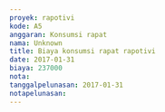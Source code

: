 ```yaml
---
proyek: rapotivi
kode: A5
anggaran: Konsumsi rapat
nama: Unknown
title: Biaya konsumsi rapat rapotivi
date: 2017-01-31
biaya: 237000
nota:
tanggalpelunasan: 2017-01-31
notapelunasan:
---
```

